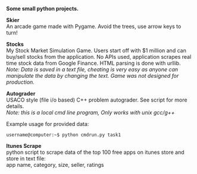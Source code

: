 **Some small python projects.**

**Skier**  
An arcade game made with Pygame. Avoid the trees, use arrow keys to turn!

**Stocks**  
My Stock Market Simulation Game. Users start off with $1 million and can buy/sell stocks from the application. No APIs used, application scrapes real time stock data from Google Finance. HTML parsing is done with urllib.  
*Note: Data is saved in a text file, cheating is very easy as anyone
can manipulate the data by changing the text. Game was not designed for 
production.*

**Autograder**    
USACO style (file i/o based) C++ problem autograder. See script for more details.  
*Note: this is a local cmd line program, Only works with unix gcc/g++*   

Example usage for provided data: 
```
username@computer:~$ python cmdrun.py task1
```

**Itunes Scrape**  
python script to scrape data of the top 100 free apps on itunes store and store in text file:  
app name, category, size, seller, ratings


